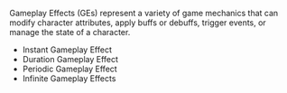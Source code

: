 Gameplay Effects (GEs) represent a variety of game mechanics that can modify character attributes, apply buffs or debuffs, trigger events, or manage the state of a character.

- Instant Gameplay Effect
- Duration Gameplay Effect
- Periodic Gameplay Effect
- Infinite Gameplay Effects
   